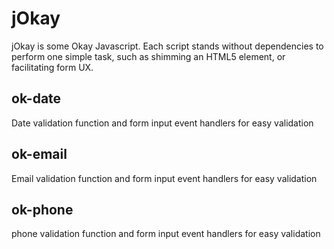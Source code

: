 jOkay
=====

jOkay is some Okay Javascript.  Each script stands without dependencies to
perform one simple task, such as shimming an HTML5 element, or facilitating
form UX.

ok-date
-------
Date validation function and form input event handlers for easy validation

ok-email
--------
Email validation function and form input event handlers for easy validation

ok-phone
--------
phone validation function and form input event handlers for easy validation

